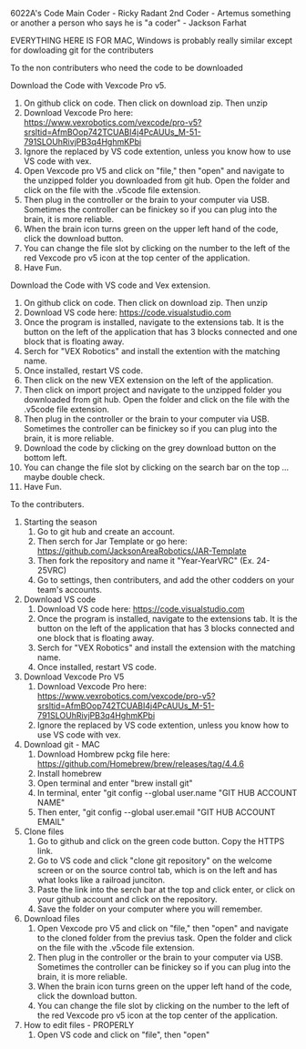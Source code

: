 6022A's Code
Main Coder - Ricky Radant
2nd Coder - Artemus something or another
a person who says he is "a coder" - Jackson Farhat

EVERYTHING HERE IS FOR MAC, Windows is probably really similar except for dowloading git for the contributers

To the non contributers who need the code to be downloaded

Download the Code with Vexcode Pro v5.
  1. On github click on code. Then click on download zip. Then unzip
  2. Download Vexcode Pro here: https://www.vexrobotics.com/vexcode/pro-v5?srsltid=AfmBOop742TCUABI4j4PcAUUs_M-51-791SLOUhRivjPB3q4HghmKPbi
  3. Ignore the replaced by VS code extention, unless you know how to use VS code with vex.
  4. Open Vexcode pro V5 and click on "file," then "open" and navigate to the unzipped folder you downloaded from git hub. Open the folder and click on the file with the .v5code file extension.
  5. Then plug in the controller or the brain to your computer via USB. Sometimes the controller can be finickey so if you can plug into the brain, it is more reliable.
  7. When the brain icon turns green on the upper left hand of the code, click the download button.
  8. You can change the file slot by clicking on the number to the left of the red Vexcode pro v5 icon at the top center of the application.
  9. Have Fun.

Download the Code with VS code and Vex extension.
  1. On github click on code. Then click on download zip. Then unzip
  2. Download VS code here: https://code.visualstudio.com
  3. Once the program is installed, navigate to the extensions tab. It is the button on the left of the application that has 3 blocks connected and one block that is floating away.
  4. Serch for "VEX Robotics" and install the extention with the matching name.
  5. Once installed, restart VS code.
  6. Then click on the new VEX extension on the left of the application.
  7. Then click on import project and navigate to the unzipped folder you downloaded from git hub. Open the folder and click on the file with the .v5code file extension.
  8. Then plug in the controller or the brain to your computer via USB. Sometimes the controller can be finickey so if you can plug into the brain, it is more reliable.
  9. Download the code by clicking on the grey download button on the bottom left.
  10. You can change the file slot by clicking on the search bar on the top ... maybe double check.
  11. Have Fun.

To the contributers.

  1. Starting the season
     1. Go to git hub and create an account.
     2. Then serch for Jar Template or go here: https://github.com/JacksonAreaRobotics/JAR-Template
     3. Then fork the repository and name it "Year-YearVRC" (Ex. 24-25VRC)
     4. Go to settings, then contributers, and add the other codders on your team's accounts.
  2. Download VS code
     1. Download VS code here: https://code.visualstudio.com
     2. Once the program is installed, navigate to the extensions tab. It is the button on the left of the application that has 3 blocks connected and one block that is floating away.
     3. Serch for "VEX Robotics" and install the extension with the matching name.
     4. Once installed, restart VS code.
  3. Download Vexcode Pro V5
     1. Download Vexcode Pro here: https://www.vexrobotics.com/vexcode/pro-v5?srsltid=AfmBOop742TCUABI4j4PcAUUs_M-51-791SLOUhRivjPB3q4HghmKPbi
     2. Ignore the replaced by VS code extention, unless you know how to use VS code with vex.
  4. Download git - MAC
     1. Download Hombrew pckg file here: https://github.com/Homebrew/brew/releases/tag/4.4.6
     2. Install homebrew
     3. Open terminal and enter "brew install git"
     4. In terminal, enter "git config --global user.name "GIT HUB ACCOUNT NAME"
     5. Then enter, "git config --global user.email "GIT HUB ACCOUNT EMAIL"
  5. Clone files
     1. Go to github and click on the green code button. Copy the HTTPS link.
     2. Go to VS code and click "clone git repository" on the welcome screen or on the source control tab, which is on the left and has what looks like a railroad junciton.
     3. Paste the link into the serch bar at the top and click enter, or click on your github account and click on the repository.
     4. Save the folder on your computer where you will remember.
  6. Download files
     1. Open Vexcode pro V5 and click on "file," then "open" and navigate to the cloned folder from the previus task. Open the folder and click on the file with the .v5code file extension.
     2. Then plug in the controller or the brain to your computer via USB. Sometimes the controller can be finickey so if you can plug into the brain, it is more reliable.
     3. When the brain icon turns green on the upper left hand of the code, click the download button.
     4. You can change the file slot by clicking on the number to the left of the red Vexcode pro v5 icon at the top center of the application.
  7. How to edit files - PROPERLY
     1. Open VS code and click on "file", then "open" 
